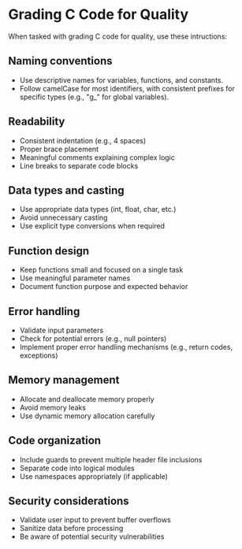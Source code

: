 # Grading C Code for Quality

When tasked with grading C code for quality, use these intructions:

## Naming conventions

- Use descriptive names for variables, functions, and constants. 
- Follow camelCase for most identifiers, with consistent prefixes for specific types (e.g., "g_" for global variables). 

## Readability

- Consistent indentation (e.g., 4 spaces) 
- Proper brace placement 
- Meaningful comments explaining complex logic 
- Line breaks to separate code blocks 

## Data types and casting

- Use appropriate data types (int, float, char, etc.) 
- Avoid unnecessary casting 
- Use explicit type conversions when required 

## Function design

- Keep functions small and focused on a single task 
- Use meaningful parameter names 
- Document function purpose and expected behavior 

## Error handling

- Validate input parameters 
- Check for potential errors (e.g., null pointers) 
- Implement proper error handling mechanisms (e.g., return codes, exceptions) 

## Memory management

- Allocate and deallocate memory properly 
- Avoid memory leaks 
- Use dynamic memory allocation carefully 

## Code organization

- Include guards to prevent multiple header file inclusions 
- Separate code into logical modules 
- Use namespaces appropriately (if applicable) 

## Security considerations

- Validate user input to prevent buffer overflows 
- Sanitize data before processing 
- Be aware of potential security vulnerabilities 